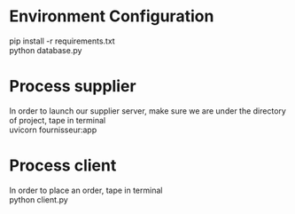# Environment Configuration
pip install -r requirements.txt<br>
python database.py

# Process supplier
In order to launch our supplier server, make sure we are under the directory of project, tape in terminal <br>
uvicorn fournisseur:app

# Process client
In order to place an order, tape in terminal<br>
python client.py
